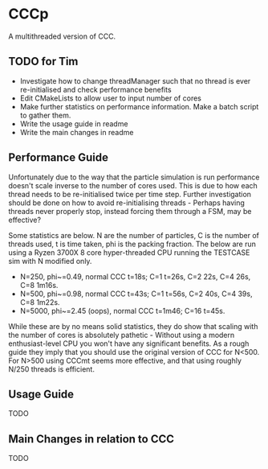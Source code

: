 # CCCp
A multithreaded version of CCC.

## TODO for Tim
- Investigate how to change threadManager such that no thread is ever re-initialised and check performance benefits
- Edit CMakeLists to allow user to input number of cores 
- Make further statistics on performance information. Make a batch script to gather them. 
- Write the usage guide in readme
- Write the main changes in readme

## Performance Guide
Unfortunately due to the way that the particle simulation is run performance doesn't scale inverse to the number of cores used. This is due to how each thread needs to be re-initialised twice per time step. Further investigation should be done on how to avoid re-initialising threads - Perhaps having threads never properly stop, instead forcing them through a FSM, may be effective?

Some statistics are below. N are the number of particles, C is the number of threads used, t is time taken, phi is the packing fraction. The below are run using a Ryzen 3700X 8 core hyper-threaded CPU running the TESTCASE sim with N modified only.
- N=250, phi~=0.49, normal CCC t=18s; C=1 t=26s, C=2 22s, C=4 26s, C=8 1m16s. 
- N=500, phi~=0.98, normal CCC t=43s; C=1 t=56s, C=2 40s, C=4 39s, C=8 1m22s. 
- N=5000, phi~=2.45 (oops), normal CCC t=1m46; C=16 t=45s. 

While these are by no means solid statistics, they do show that scaling with the number of cores is absolutely pathetic - Without using a modern enthusiast-level CPU you won't have any significant benefits. As a rough guide they imply that you should use the original version of CCC for N<500. For N>500 using CCCmt seems more effective, and that using roughly N/250 threads is efficient.

## Usage Guide
TODO

## Main Changes in relation to CCC
TODO
